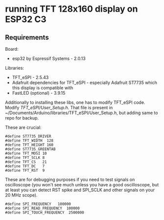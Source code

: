 # running TFT 128x160 display on ESP32 C3

## Requirements

Board:
- esp32 by Espressif Systems - 2.0.13

Libraries:
- TFT_eSPI - 2.5.43
- Adafruit dependencies for TFT_eSPI - especially Adafruit ST7735 which this display is compatible with
- FastLED (optional) - 3.9.15

Additionally to installing these libs, one has to modify TFT_eSPI code.  
Modify *TFT_eSPI/User_Setup.h*.
That file is present in ~/Documents/Arduino/libraries/TFT_eSPI/User_Setup.h, but adding same to repo for backup.  

These are crucial:

```
#define ST7735_DRIVER
#define TFT_WIDTH  128
#define TFT_HEIGHT 160
#define ST7735_GREENTAB
#define TFT_MOSI 10
#define TFT_SCLK 8
#define TFT_CS   21
#define TFT_DC   7
#define TFT_RST  9
```

These are for debugging purposes if you need to test signals on oscilloscope (you won't see much unless you have a good oscilloscope, but at least you can detect RST spike and SPI_SCLK and other signals on your 20 MHz scope).  

```
#define SPI_FREQUENCY   100000
#define SPI_READ_FREQUENCY  100000
#define SPI_TOUCH_FREQUENCY  2500000
```

